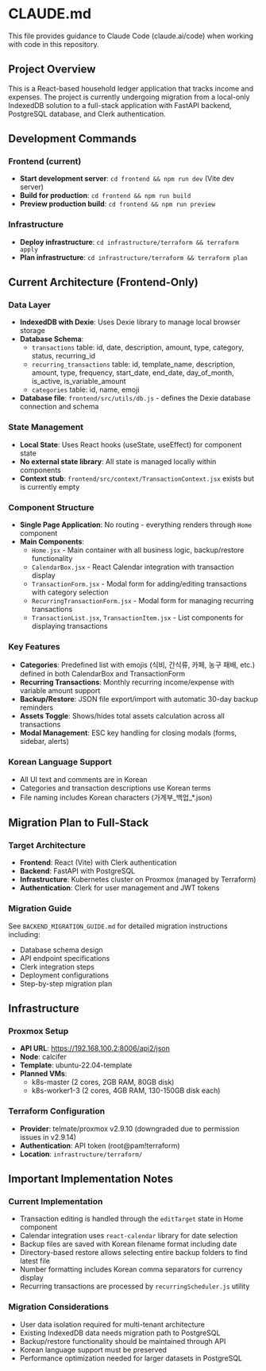 # CLAUDE.md

This file provides guidance to Claude Code (claude.ai/code) when working with code in this repository.

## Project Overview

This is a React-based household ledger application that tracks income and expenses. The project is currently undergoing migration from a local-only IndexedDB solution to a full-stack application with FastAPI backend, PostgreSQL database, and Clerk authentication.

## Development Commands

### Frontend (current)
- **Start development server**: `cd frontend && npm run dev` (Vite dev server)
- **Build for production**: `cd frontend && npm run build`
- **Preview production build**: `cd frontend && npm run preview`

### Infrastructure
- **Deploy infrastructure**: `cd infrastructure/terraform && terraform apply`
- **Plan infrastructure**: `cd infrastructure/terraform && terraform plan`

## Current Architecture (Frontend-Only)

### Data Layer
- **IndexedDB with Dexie**: Uses Dexie library to manage local browser storage
- **Database Schema**: 
  - `transactions` table: id, date, description, amount, type, category, status, recurring_id
  - `recurring_transactions` table: id, template_name, description, amount, type, frequency, start_date, end_date, day_of_month, is_active, is_variable_amount
  - `categories` table: id, name, emoji
- **Database file**: `frontend/src/utils/db.js` - defines the Dexie database connection and schema

### State Management
- **Local State**: Uses React hooks (useState, useEffect) for component state
- **No external state library**: All state is managed locally within components
- **Context stub**: `frontend/src/context/TransactionContext.jsx` exists but is currently empty

### Component Structure
- **Single Page Application**: No routing - everything renders through `Home` component
- **Main Components**:
  - `Home.jsx` - Main container with all business logic, backup/restore functionality
  - `CalendarBox.jsx` - React Calendar integration with transaction display
  - `TransactionForm.jsx` - Modal form for adding/editing transactions with category selection
  - `RecurringTransactionForm.jsx` - Modal form for managing recurring transactions
  - `TransactionList.jsx`, `TransactionItem.jsx` - List components for displaying transactions

### Key Features
- **Categories**: Predefined list with emojis (식비, 간식류, 카페, 농구 패배, etc.) defined in both CalendarBox and TransactionForm
- **Recurring Transactions**: Monthly recurring income/expense with variable amount support
- **Backup/Restore**: JSON file export/import with automatic 30-day backup reminders
- **Assets Toggle**: Shows/hides total assets calculation across all transactions
- **Modal Management**: ESC key handling for closing modals (forms, sidebar, alerts)

### Korean Language Support
- All UI text and comments are in Korean
- Categories and transaction descriptions use Korean terms
- File naming includes Korean characters (가계부_백업_*.json)

## Migration Plan to Full-Stack

### Target Architecture
- **Frontend**: React (Vite) with Clerk authentication
- **Backend**: FastAPI with PostgreSQL
- **Infrastructure**: Kubernetes cluster on Proxmox (managed by Terraform)
- **Authentication**: Clerk for user management and JWT tokens

### Migration Guide
See `BACKEND_MIGRATION_GUIDE.md` for detailed migration instructions including:
- Database schema design
- API endpoint specifications
- Clerk integration steps
- Deployment configurations
- Step-by-step migration plan

## Infrastructure

### Proxmox Setup
- **API URL**: https://192.168.100.2:8006/api2/json
- **Node**: calcifer
- **Template**: ubuntu-22.04-template
- **Planned VMs**: 
  - k8s-master (2 cores, 2GB RAM, 80GB disk)
  - k8s-worker1-3 (2 cores, 4GB RAM, 130-150GB disk each)

### Terraform Configuration
- **Provider**: telmate/proxmox v2.9.10 (downgraded due to permission issues in v2.9.14)
- **Authentication**: API token (root@pam!terraform)
- **Location**: `infrastructure/terraform/`

## Important Implementation Notes

### Current Implementation
- Transaction editing is handled through the `editTarget` state in Home component
- Calendar integration uses `react-calendar` library for date selection
- Backup files are saved with Korean filename format including date
- Directory-based restore allows selecting entire backup folders to find latest file
- Number formatting includes Korean comma separators for currency display
- Recurring transactions are processed by `recurringScheduler.js` utility

### Migration Considerations
- User data isolation required for multi-tenant architecture
- Existing IndexedDB data needs migration path to PostgreSQL
- Backup/restore functionality should be maintained through API
- Korean language support must be preserved
- Performance optimization needed for larger datasets in PostgreSQL